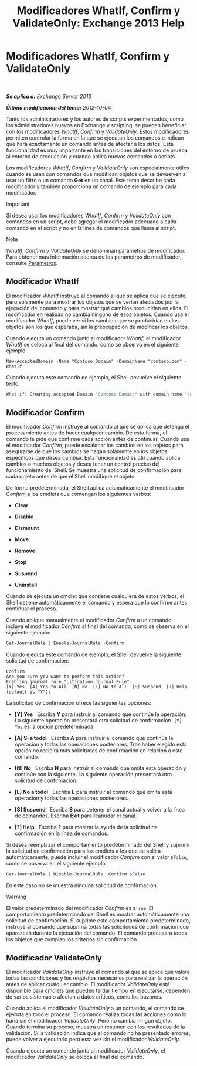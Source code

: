﻿---
title: 'Modificadores WhatIf, Confirm y ValidateOnly: Exchange 2013 Help'
TOCTitle: Modificadores WhatIf, Confirm y ValidateOnly
ms:assetid: a850eea7-431e-49c5-b877-1ebde2a2b48f
ms:mtpsurl: https://technet.microsoft.com/es-es/library/Bb124088(v=EXCHG.150)
ms:contentKeyID: 49116440
ms.date: 05/22/2018
mtps_version: v=EXCHG.150
ms.translationtype: MT
---

# Modificadores WhatIf, Confirm y ValidateOnly

 

_**Se aplica a:** Exchange Server 2013_

_**Última modificación del tema:** 2012-10-04_

Tanto los administradores y los autores de scripts experimentados, como los administradores nuevos en Exchange y scripting, se pueden beneficiar con los modificadores *WhatIf*, *Confirm* y *ValidateOnly*. Estos modificadores permiten controlar la forma en la que se ejecutan los comandos e indican qué hará exactamente un comando antes de afectar a los datos. Esta funcionalidad es muy importante en las transiciones del entorno de prueba al entorno de producción y cuando aplica nuevos comandos o scripts.

Los modificadores *WhatIf*, *Confirm* y *ValidateOnly* son especialmente útiles cuando se usan con comandos que modifican objetos que se devuelven al usar un filtro o un comando **Get** en un canal. Este tema describe cada modificador y también proporciona un comando de ejemplo para cada modificador.


> [!IMPORTANT]
> Si desea usar los modificadores <EM>WhatIf</EM>, <EM>Confirm</EM> y <EM>ValidateOnly</EM> con comandos en un script, debe agregar el modificador adecuado a cada comando en el script y no en la línea de comandos que llama al script.




> [!NOTE]
> <EM>WhatIf</EM>, <EM>Confirm</EM> y <EM>ValidateOnly</EM> se denominan parámetros de modificador. Para obtener más información acerca de los parámetros de modificador, consulte <A href="https://technet.microsoft.com/es-es/library/bb124388(v=exchg.150)">Parámetros</A>.



## Modificador WhatIf

El modificador *WhatIf* instruye al comando al que se aplica que se ejecute, pero solamente para mostrar los objetos que se verían afectados por la ejecución del comando y para mostrar qué cambios producirían en ellos. El modificador en realidad no cambia ninguno de esos objetos. Cuando usa el modificador *WhatIf*, puede ver si los cambios que se producirían en los objetos son los que esperaba, sin la preocupación de modificar los objetos.

Cuando ejecuta un comando junto al modificador *WhatIf*, el modificador *WhatIf* se coloca al final del comando, como se observa en el siguiente ejemplo:

    New-AcceptedDomain -Name "Contoso Domain" -DomainName "contoso.com" -WhatIf 

Cuando ejecuta este comando de ejemplo, el Shell devuelve el siguiente texto:

```powershell
What if: Creating Accepted Domain "Contoso Domain" with domain name "contoso.com".
```

## Modificador Confirm

El modificador *Confirm* instruye al comando al que se aplica que detenga el procesamiento antes de hacer cualquier cambio. De esta forma, el comando le pide que confirme cada acción antes de continuar. Cuando usa el modificador *Confirm*, puede escalonar los cambios en los objetos para asegurarse de que los cambios se hagan solamente en los objetos específicos que desea cambiar. Esta funcionalidad es útil cuando aplica cambios a muchos objetos y desea tener un control preciso del funcionamiento del Shell. Se muestra una solicitud de confirmación para cada objeto antes de que el Shell modifique el objeto.

De forma predeterminada, el Shell aplica automáticamente el modificador *Confirm* a los cmdlets que contengan los siguientes verbos:

  - **Clear**

  - **Disable**

  - **Dismount**

  - **Move**

  - **Remove**

  - **Stop**

  - **Suspend**

  - **Uninstall**

Cuando se ejecuta un cmdlet que contiene cualquiera de estos verbos, el Shell detiene automáticamente el comando y espera que lo confirme antes continuar el proceso.

Cuando aplique manualmente el modificador *Confirm* a un comando, incluya el modificador *Confirm* al final del comando, como se observa en el siguiente ejemplo:

```powershell
Get-JournalRule | Enable-JournalRule -Confirm
```

Cuando ejecuta este comando de ejemplo, el Shell devuelve la siguiente solicitud de confirmación:

    Confirm
    Are you sure you want to perform this action?
    Enabling journal rule "Litigation Journal Rule".
    [Y] Yes  [A] Yes to All  [N] No  [L] No to All  [S] Suspend  [?] Help
    (default is "Y"):

La solicitud de confirmación ofrece las siguientes opciones:

  - **\[Y\] Yes**   Escriba **Y** para instruir al comando que continúe la operación. La siguiente operación presentará otra solicitud de confirmación. `[Y] Yes` es la opción predeterminada.

  - **\[A\] Sí a todol**   Escriba **A** para instruir al comando que continúe la operación y todas las operaciones posteriores. Tras haber elegido esta opción no recibirá más solicitudes de confirmación en relación a este comando.

  - **\[N\] No**   Escriba **N** para instruir al comando que omita esta operación y continúe con la siguiente. La siguiente operación presentará otra solicitud de confirmación.

  - **\[L\] No a todol**   Escriba **L** para instruir al comando que omita esta operación y todas las operaciones posteriores.

  - **\[S\] Suspend**   Escriba **S** para detener el canal actual y volver a la línea de comandos. Escriba **Exit** para reanudar el canal.

  - **\[?\] Help**   Escriba **?** para mostrar la ayuda de la solicitud de confirmación en la línea de comandos.

Si desea reemplazar el comportamiento predeterminado del Shell y suprimir la solicitud de confirmación para los cmdlets a los que se aplica automáticamente, puede incluir el modificador *Confirm* con el valor `$False`, como se observa en el siguiente ejemplo:

```powershell
Get-JournalRule | Disable-JournalRule -Confirm:$False
```

En este caso no se muestra ninguna solicitud de confirmación.


> [!WARNING]
> El valor predeterminado del modificador <EM>Confirm</EM> es <CODE>$True</CODE>. El comportamiento predeterminado del Shell es mostrar automáticamente una solicitud de confirmación. Si suprime este comportamiento predeterminado, instruye al comando que suprima todas las solicitudes de confirmación que aparezcan durante la ejecución del comando. El comando procesará todos los objetos que cumplan los criterios sin confirmación.



## Modificador ValidateOnly

El modificador *ValidateOnly* instruye al comando al que se aplica que valore todas las condiciones y los requisitos necesarios para realizar la operación antes de aplicar cualquier cambio. El modificador *ValidateOnly* está disponible para cmdlets que pueden tardar tiempo en ejecutarse, dependen de varios sistemas o afectan a datos críticos, como los buzones.

Cuando aplica el modificador *ValidateOnly* a un comando, el comando se ejecuta en todo el proceso. El comando realiza todas las acciones como lo haría sin el modificador *ValidateOnly*. Pero no cambia ningún objeto. Cuando termina su proceso, muestra un resumen con los resultados de la validación. Si la validación indica que el comando no ha presentado errores, puede volver a ejecutarlo pero esta vez sin el modificador *ValidateOnly*.

Cuando ejecuta un comando junto al modificador *ValidateOnly*, el modificador *ValidateOnly* se coloca al final del comando.

